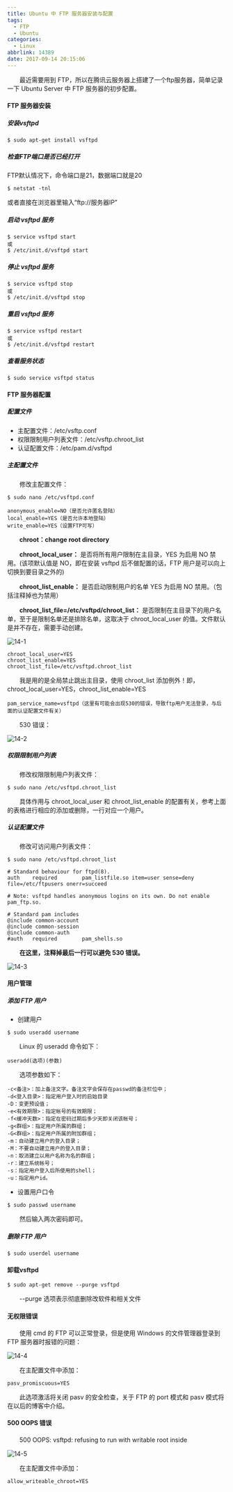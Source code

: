 ```yaml
---
title: Ubuntu 中 FTP 服务器安装与配置
tags:
  - FTP
  - Ubuntu
categories:
  - Linux
abbrlink: 14389
date: 2017-09-14 20:15:06
---
```



　　最近需要用到 FTP，所以在腾讯云服务器上搭建了一个ftp服务器，简单记录一下 Ubuntu Server 中 FTP 服务器的初步配置。

<!--more-->

#### FTP 服务器安装

##### 安装vsftpd

```shell
$ sudo apt-get install vsftpd
```

##### 检查FTP端口是否已经打开

FTP默认情况下，命令端口是21，数据端口就是20

```shell
$ netstat -tnl
```

或者直接在浏览器里输入“ftp://服务器IP”

##### 启动 vsftpd 服务

```shell
$ service vsftpd start
或
$ /etc/init.d/vsftpd start
```

##### 停止 vsftpd 服务

```shell
$ service vsftpd stop
或
$ /etc/init.d/vsftpd stop
```

##### 重启 vsftpd 服务

```shell
$ service vsftpd restart
或
$ /etc/init.d/vsftpd restart
```

##### 查看服务状态

```shell
$ sudo service vsftpd status
```

#### FTP 服务器配置

##### 配置文件

-  主配置文件：/etc/vsftp.conf
-  权限限制用户列表文件：/etc/vsftp.chroot_list
-  认证配置文件：/etc/pam.d/vsftpd

##### 主配置文件

　　修改主配置文件：

```shell
$ sudo nano /etc/vsftpd.conf
```

```
anonymous_enable=NO（是否允许匿名登陆）
local_enable=YES（是否允许本地登陆）
write_enable=YES（设置FTP可写）
```

　　**chroot：change root directory**

　　**chroot_local_user：** 是否将所有用户限制在主目录，YES 为启用 NO 禁用。(该项默认值是 NO，即在安装 vsftpd 后不做配置的话，FTP 用户是可以向上切换到要目录之外的)

　　**chroot_list_enable：** 是否启动限制用户的名单 YES 为启用  NO 禁用。（包括注释掉也为禁用）

　　**chroot_list_file=/etc/vsftpd/chroot_list：** 是否限制在主目录下的用户名单，至于是限制名单还是排除名单，这取决于 chroot_local_user 的值。文件默认是并不存在，需要手动创建。

![14-1](http://fzy-blog.oss-cn-shenzhen.aliyuncs.com/2017/9/14-1.png)

```
chroot_local_user=YES
chroot_list_enable=YES
chroot_list_file=/etc/vsftpd.chroot_list
```

　　我是用的是全局禁止跳出主目录，使用 chroot_list 添加例外！即，chroot_local_user=YES，chroot_list_enable=YES

```
pam_service_name=vsftpd（这里有可能会出现530的错误，导致ftp用户无法登录，与后面的认证配置文件有关）
```

　　530 错误：

![14-2](http://fzy-blog.oss-cn-shenzhen.aliyuncs.com/2017/9/14-2.png)

##### 权限限制用户列表

　　修改权限限制用户列表文件：

```shell
$ sudo nano /etc/vsftpd.chroot_list
```

　　具体作用与 chroot_local_user 和 chroot_list_enable 的配置有关，参考上面的表格进行相应的添加或删除，一行对应一个用户。

##### 认证配置文件

　　修改可访问用户列表文件：

```shell
$ sudo nano /etc/vsftpd.chroot_list
```

```
# Standard behaviour for ftpd(8).
auth    required        pam_listfile.so item=user sense=deny file=/etc/ftpusers onerr=succeed

# Note: vsftpd handles anonymous logins on its own. Do not enable pam_ftp.so.

# Standard pam includes
@include common-account
@include common-session
@include common-auth
#auth   required        pam_shells.so
```

　　**在这里，注释掉最后一行可以避免 530 错误。**

![14-3](http://fzy-blog.oss-cn-shenzhen.aliyuncs.com/2017/9/14-3.png)

#### 用户管理

##### 添加 FTP 用户

- 创建用户

```shell
$ sudo useradd username
```

　　Linux 的 useradd 命令如下：

```
useradd(选项)(参数)
```

　　选项参数如下：

```
-c<备注>：加上备注文字。备注文字会保存在passwd的备注栏位中；
-d<登入目录>：指定用户登入时的启始目录
-D：变更预设值；
-e<有效期限>：指定帐号的有效期限；
-f<缓冲天数>：指定在密码过期后多少天即关闭该帐号；
-g<群组>：指定用户所属的群组；
-G<群组>：指定用户所属的附加群组；
-m：自动建立用户的登入目录；
-M：不要自动建立用户的登入目录；
-n：取消建立以用户名称为名的群组；
-r：建立系统帐号；
-s：指定用户登入后所使用的shell；
-u：指定用户id。
```

- 设置用户口令

```shell
$ sudo passwd username
```

　　然后输入两次密码即可。

##### 删除 FTP 用户

```shell
$ sudo userdel username
```

#### 卸载vsftpd

```shell
$ sudo apt-get remove --purge vsftpd
```

　　--purge 选项表示彻底删除改软件和相关文件

#### 无权限错误

　　使用 cmd 的 FTP 可以正常登录，但是使用 Windows 的文件管理器登录到 FTP 服务器时报错的问题：

![14-4](http://fzy-blog.oss-cn-shenzhen.aliyuncs.com/2017/9/14-4.png)

　　在主配置文件中添加：

```
pasv_promiscuous=YES
```

　　此选项激活将关闭 pasv 的安全检查，关于 FTP 的 port 模式和 pasv 模式将在以后的博客中介绍。

#### 500 OOPS 错误

　　500 OOPS: vsftpd: refusing to run with writable root inside

![14-5](http://fzy-blog.oss-cn-shenzhen.aliyuncs.com/2017/9/14-5.png)

　　在主配置文件中添加：

```
allow_writeable_chroot=YES
```
